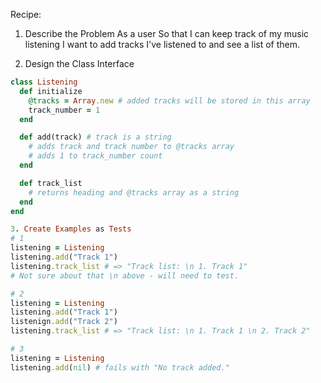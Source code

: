 Recipe:

1. Describe the Problem
As a user
So that I can keep track of my music listening
I want to add tracks I've listened to and see a list of them.

2. Design the Class Interface
```ruby
class Listening
  def initialize
    @tracks = Array.new # added tracks will be stored in this array
    track_number = 1
  end

  def add(track) # track is a string
    # adds track and track number to @tracks array
    # adds 1 to track_number count
  end

  def track_list
    # returns heading and @tracks array as a string
  end
end

3. Create Examples as Tests
# 1
listening = Listening
listening.add("Track 1")
listening.track_list # => "Track list: \n 1. Track 1" 
# Not sure about that \n above - will need to test.

# 2
listening = Listening
listening.add("Track 1")
listenign.add("Track 2")
listening.track_list # => "Track list: \n 1. Track 1 \n 2. Track 2" 

# 3
listening = Listening
listening.add(nil) # fails with "No track added."